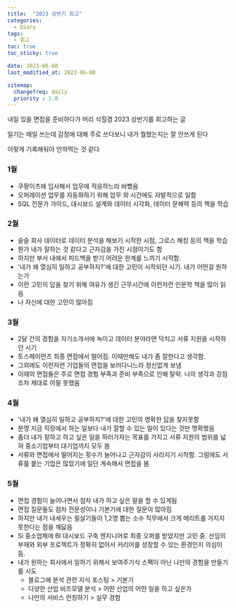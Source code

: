 ```yaml
---
title:  "2023 상반기 회고"
categories:
  - Diary
tags:
  - 회고
toc: true
toc_sticky: true

date: 2023-06-08
last_modified_at: 2023-06-08

sitemap:
  changefreq: daily
  priority : 1.0
---
```


내일 있을 면접을 준비하다가 머리 식힐겸 2023 상반기를 회고하는 글

일기는 매일 쓰는데 감정에 대해 주로 쓰다보니 내가 뭘했는지는 잘 안쓰게 된다

이렇게 기록해둬야 안까먹는 것 같다

### 1월

- 쿠팡이츠에 입사해서 업무에 적응하느라 바빴음
- 오퍼레이션 업무를 자동화하기 위해 업무 외 시간에도 자발적으로 일함
- SQL 전문가 가이드, 대시보드 설계와 데이터 시각화, 데이터 문해력 등의 책을 학습

### 2월

- 슬슬 회사 데이터로 데이터 분석을 해보기 시작한 시점, 그로스 해킹 등의 책을 학습
- 뭔가 내가 잘하는 것 같다고 근자감을 가진 시점이기도 함
- 하지만 부서 내에서 피드백을 받기 어려운 한계를 느끼기 시작함.
- '내가 왜 열심히 일하고 공부하지?'에 대한 고민이 시작되던 시기. 내가 어떤걸 원하는가
- 이런 고민의 답을 찾기 위해 여유가 생긴 근무시간에 이런저런 인문학 책을 많이 읽음
- 나 자신에 대한 고민이 많아짐

### 3월

- 2달 간의 경험을 자기소개서에 녹이고 데이터 분야라면 닥치고 서류 지원을 시작하던 시기
- 토스페이먼츠 최종 면접에서 떨어짐. 이때만해도 내가 좀 잘한다고 생각함.
- 그외에도 이런저런 기업들의 면접을 보러다니느라 정신없게 보냄
- 이때의 면접들은 주로 면접 경험 부족과 준비 부족으로 인해 탈락. 나의 생각과 강점조차 제대로 어필 못했음

### 4월

- '내가 왜 열심히 일하고 공부하지?'에 대한 고민의 명확한 답을 찾지못함
- 분명 지금 직장에서 하는 일보다 내가 잘할 수 있는 일이 있다는 것만 명확했음
- 좀더 내가 잘하고 하고 싶은 일을 하러가자는 목표를 가지고 서류 지원의 범위를 넓혀 중소기업부터 대기업까지 모두 씀
- 서류와 면접에서 떨어지는 횟수가 늘어나고 근자감이 사라지기 시작함. 그럼에도 서류를 붙는 기업은 많았기에 일단 계속해서 면접을 봄

### 5월

- 면접 경험이 늘어나면서 점차 내가 하고 싶은 말을 할 수 있게됨
- 면접 질문들도 점차 전문성이나 기본기에 대한 질문이 많아짐
- 하지만 내가 내세우는 필살기들이 1,2명 뽑는 소수 직무에서 크게 메리트를 가지지 못한다는 점을 깨닳음
- Si 중소업체에 BI 대시보드 구축 엔지니어로 최종 오퍼를 받았지만 고민 중. 선임의 부재와 외부 프로젝트가 정확히 없어서 커리어를 성장할 수 있는 환경인지 의심이 듬.
- 내가 원하는 회사에서 일하기 위해서 보여주기식 스펙이 아닌 나만의 경험을 만들기를 시도
    - 블로그에 분석 관련 지식 포스팅 > 기본기
    - 다양한 산업 비즈모델 분석 > 어떤 산업의 어떤 일을 하고 싶은가
    - 나만의 서비스 런칭하기 > 실무 경험